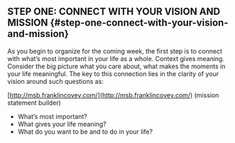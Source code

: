 ## STEP ONE: CONNECT WITH YOUR VISION AND MISSION {#step-one-connect-with-your-vision-and-mission}

As you begin to organize for the coming week, the first step is to connect with what’s most important in your life as a whole. Context gives meaning. Consider the big picture what you care about, what makes the moments in your life meaningful. The key to this connection lies in the clarity of your vision around such questions as:

[http://msb.franklincovey.com/](http://msb.franklincovey.com/) (mission statement builder)

*   What’s most important?
*   What gives your life meaning?
*   What do you want to be and to do in your life?